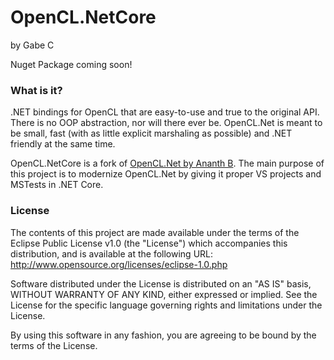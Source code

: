 # OpenCL.NetCore
by Gabe C

Nuget Package coming soon!

### What is it?
.NET bindings for OpenCL that are easy-to-use and true to the original API. There is no 
OOP abstraction, nor will there ever be. OpenCL.Net is meant to be small, fast (with as 
little explicit marshaling as possible) and .NET friendly at the same time.

OpenCL.NetCore is a fork of [OpenCL.Net by Ananth B](https://github.com/dgsantana/OpenCL.NET/). The main purpose of this project is to modernize OpenCL.Net by giving it proper VS projects and MSTests in .NET Core.

### License
The contents of this project are made available under the terms of the
Eclipse Public License v1.0 (the "License") which accompanies this
distribution, and is available at the following URL:
http://www.opensource.org/licenses/eclipse-1.0.php

Software distributed under the License is distributed on an "AS IS" basis,
WITHOUT WARRANTY OF ANY KIND, either expressed or implied. See the License for
the specific language governing rights and limitations under the License.

By using this software in any fashion, you are agreeing to be bound by the
terms of the License.